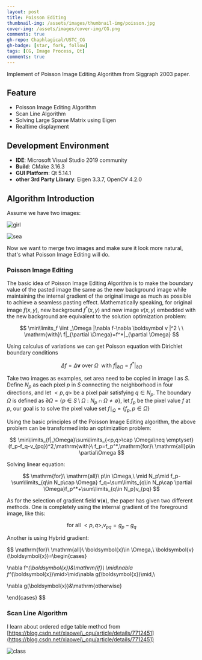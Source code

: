 ```yaml
---
layout: post
title: Poisson Editing
thumbnail-img: /assets/images/thumbnail-img/poisson.jpg
cover-img: /assets/images/cover-img/CG.png
comments: true
gh-repo: Chaphlagical/USTC_CG
gh-badge: [star, fork, follow]
tags: [CG, Image Process, Qt]
comments: true
---
```


Implement of Poisson Image Editing Algorithm from Siggraph 2003 paper.

## Feature

* Poisson Image Editing Algorithm
* Scan Line Algorithm
* Solving Large Sparse Matrix using Eigen
* Realtime displayment

## Development Environment

* **IDE**: Microsoft Visual Studio 2019 community
* **Build**: CMake 3.16.3
* **GUI Platform**: Qt 5.14.1
* **other 3rd Party Library**: Eigen 3.3.7, OpenCV 4.2.0

## Algorithm Introduction

Assume we have two images:

![girl](D:\USTC_CG\Homeworks\3_PoissonImageEditing\report\Figures\girl.jpg)

![sea](D:\USTC_CG\Homeworks\3_PoissonImageEditing\report\Figures\sea.jpg)

Now we want to merge two images and make sure it look more natural, that's what Poisson Image Editing will do.

### Poisson Image Editing

The basic idea of Poisson Image Editing Algorithm is to make the boundary value of the pasted image the same as the new background image while maintaining the internal gradient of the original image as much as possible to achieve a seamless pasting effect. Mathematically speaking, for original image $f(x,y)$, new background $f^*(x,y)$ and new image $v(x,y)$ embedded with the new background are equivalent to the solution optimization problem:

$$
\min\limits_f \iint _\Omega |\nabla f-\nabla \boldsymbol v |^2 \ \ \mathrm{with}\ f|_{\partial \Omega}=f^*|_{\partial \Omega}
$$

Using calculus of variations we can get Poisson equation with Dirichlet boundary conditions

$$
\Delta f= \Delta \boldsymbol v\ \mathrm{over}\ \Omega \ \ \mathrm{with}\ f|_{\partial \Omega}=f^*|_{\partial \Omega}
$$

Take two images as examples, set area need to be copied in image I as $S$. Define $N_p$ as each pixel $p$ in $S$ connecting the neighborhood in four directions, and let $<p,q>$ be a pixel pair satisfying $q\in N_p$. The boundary $\Omega$ is defined as $\partial \Omega =\{p\in S\setminus \Omega: N_p \cap \Omega \neq \emptyset \}$, let $f_p$ be the pixel value $f$ at $p$, our goal is to solve the pixel value set $f\mid_\Omega =\{f_p,p\in \Omega\}$ 

Using the basic principles of the Poisson Image Editing algorithm, the above problem can be transformed into an optimization problem:

$$
\min\limits_{f|_\Omega}\sum\limits_{<p,q>\cap \Omega\neq \emptyset}(f_p-f_q-v_{pq})^2,\mathrm{with}\ f_p=f_p^*,\mathrm{for}\ \mathrm{all}p\in \partial\Omega
$$

Solving linear equation:

$$
\mathrm{for}\ \mathrm{all}\ p\in \Omega,\ \mid N_p\mid f_p-\sum\limits_{q\in N_p\cap \Omega} f_q=\sum\limits_{q\in N_p\cap \partial \Omega}f_p^*+\sum\limits_{q\in N_p}v_{pq}
$$

As for the selection of gradient field $\boldsymbol{v}(\boldsymbol{x})$, the paper has given two different methods. One is completely using the internal gradient of the foreground image, like this:

$$
\mathrm{for}\ \mathrm{all}\ <p,q>,v_{pq}=g_p-g_q
$$

Another is using Hybrid gradient:

$$
\mathrm{for}\ \mathrm{all}\ \boldsymbol{x}\in \Omega,\ \boldsymbol{v}(\boldsymbol{x})=\begin{cases}

\nabla f^*(\boldsymbol{x})&\mathrm{if}\ \mid\nabla f^*(\boldsymbol{x})\mid>\mid\nabla g(\boldsymbol{x})\mid,\\

\nabla g(\boldsymbol{x})&\mathrm{otherwise}

\end{cases}
$$

### Scan Line Algorithm

I learn about ordered edge table method from [https://blog.csdn.net/xiaowei\_cqu/article/details/7712451](https://blog.csdn.net/xiaowei\_cqu/article/details/7712451) 



![class](D:\USTC_CG\Homeworks\3_PoissonImageEditing\report\Figures\class.png)